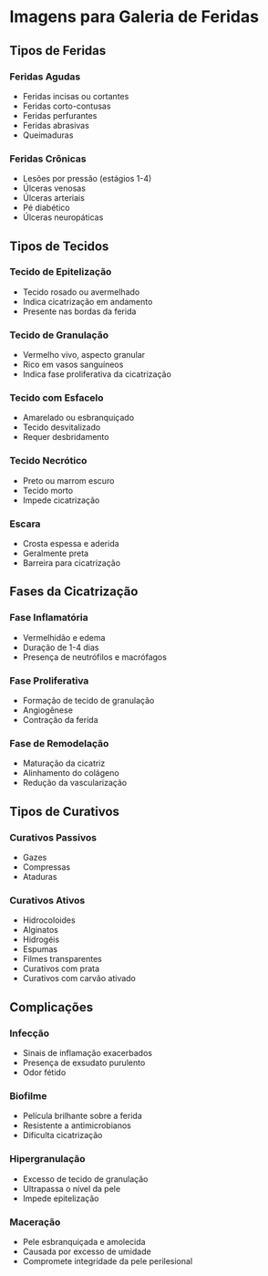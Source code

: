 # Imagens para Galeria de Feridas

## Tipos de Feridas

### Feridas Agudas
- Feridas incisas ou cortantes
- Feridas corto-contusas
- Feridas perfurantes
- Feridas abrasivas
- Queimaduras

### Feridas Crônicas
- Lesões por pressão (estágios 1-4)
- Úlceras venosas
- Úlceras arteriais
- Pé diabético
- Úlceras neuropáticas

## Tipos de Tecidos

### Tecido de Epitelização
- Tecido rosado ou avermelhado
- Indica cicatrização em andamento
- Presente nas bordas da ferida

### Tecido de Granulação
- Vermelho vivo, aspecto granular
- Rico em vasos sanguíneos
- Indica fase proliferativa da cicatrização

### Tecido com Esfacelo
- Amarelado ou esbranquiçado
- Tecido desvitalizado
- Requer desbridamento

### Tecido Necrótico
- Preto ou marrom escuro
- Tecido morto
- Impede cicatrização

### Escara
- Crosta espessa e aderida
- Geralmente preta
- Barreira para cicatrização

## Fases da Cicatrização

### Fase Inflamatória
- Vermelhidão e edema
- Duração de 1-4 dias
- Presença de neutrófilos e macrófagos

### Fase Proliferativa
- Formação de tecido de granulação
- Angiogênese
- Contração da ferida

### Fase de Remodelação
- Maturação da cicatriz
- Alinhamento do colágeno
- Redução da vascularização

## Tipos de Curativos

### Curativos Passivos
- Gazes
- Compressas
- Ataduras

### Curativos Ativos
- Hidrocoloides
- Alginatos
- Hidrogéis
- Espumas
- Filmes transparentes
- Curativos com prata
- Curativos com carvão ativado

## Complicações

### Infecção
- Sinais de inflamação exacerbados
- Presença de exsudato purulento
- Odor fétido

### Biofilme
- Película brilhante sobre a ferida
- Resistente a antimicrobianos
- Dificulta cicatrização

### Hipergranulação
- Excesso de tecido de granulação
- Ultrapassa o nível da pele
- Impede epitelização

### Maceração
- Pele esbranquiçada e amolecida
- Causada por excesso de umidade
- Compromete integridade da pele perilesional
